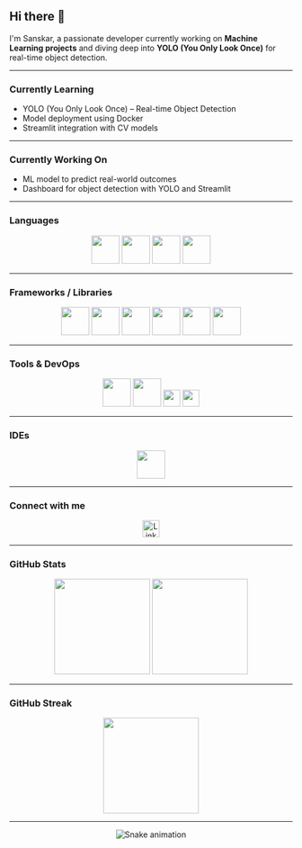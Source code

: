 ## Hi there 👋

I'm Sanskar, a passionate developer currently working on **Machine Learning projects** and diving deep into **YOLO (You Only Look Once)** for real-time object detection.


---

### Currently Learning

- YOLO (You Only Look Once) – Real-time Object Detection  
- Model deployment using Docker  
- Streamlit integration with CV models

---

###  Currently Working On

- ML model to predict real-world outcomes  
- Dashboard for object detection with YOLO and Streamlit  

---

###  Languages

<div align="center">
  <img src="https://skillicons.dev/icons?i=c" height="50" />
  <img src="https://skillicons.dev/icons?i=java" height="50" />
  <img src="https://skillicons.dev/icons?i=py" height="50" />
  <img src="https://skillicons.dev/icons?i=js" height="50" />
</div>

---

###  Frameworks / Libraries

<div align="center">
  <img src="https://skillicons.dev/icons?i=tensorflow" height="50" />
  <img src="https://skillicons.dev/icons?i=pytorch" height="50" />
  <img src="https://skillicons.dev/icons?i=bootstrap" height="50" />
  <img src="https://skillicons.dev/icons?i=tailwind" height="50" />
  <img src="https://skillicons.dev/icons?i=keras" height="50" />
  <img src="https://skillicons.dev/icons?i=scikit-learn" height="50" />
</div>

---

### Tools & DevOps

<div align="center">
  <img src="https://skillicons.dev/icons?i=git" height="50" />
  <img src="https://skillicons.dev/icons?i=docker" height="50" />
  <img src="https://img.shields.io/badge/Machine%20Learning-Important-blue?style=for-the-badge&logo=data:image/svg+xml;base64," height="30" />
  <img src="https://img.shields.io/badge/Neural%20Networks-Deep-brightgreen?style=for-the-badge&logo=data:image/svg+xml;base64," height="30" />
</div>

---

###  IDEs

<div align="center">
  <img src="https://skillicons.dev/icons?i=vscode" height="50" />
</div>

---


### Connect with me

<div align="center">
  <a href="https://www.linkedin.com/in/sanskar-jaiswal-b49a90352/" target="_blank">
    <img src="https://img.shields.io/static/v1?message=LinkedIn&logo=linkedin&label=&color=0077B5&logoColor=white&labelColor=&style=for-the-badge" height="30" alt="LinkedIn Badge"/>
  </a>
</div>

---

###  GitHub Stats

<div align="center">
  <img src="https://github-readme-stats.vercel.app/api?username=sans-creator&theme=dracula&show_icons=true&hide_border=false" height="170" />
  <img src="https://github-readme-stats.vercel.app/api/top-langs/?username=sans-creator&layout=compact&theme=dracula&hide_border=false" height="170" />
</div>

---

</div>

###  GitHub Streak

<div align="center">
  <img src="https://streak-stats.demolab.com?user=sans-creator&theme=dracula&hide_border=false&date_format=M%20j%5B%2C%20Y%5D" height="170" />
</div>

---
<!-- Snake Game Repo View -->

<div align="center">
  <img src="https://profile-readme-generator.com/assets/snake.svg" alt="Snake animation" />



